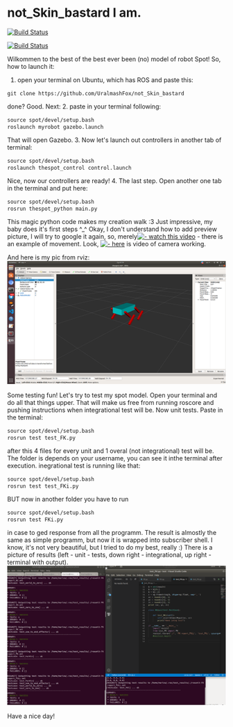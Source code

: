# not_Skin_bastard I am.

[![Build Status](https://travis-ci.com/UralmashFox/not_skin_bastard.svg?branch=CI_add)](https://travis-ci.com/UralmashFox/not_Skin_bastard)

[![Build Status](https://travis-ci.com/UralmashFox/not_skin_bastard.svg?branch=wtf)](https://travis-ci.com/UralmashFox/not_Skin_bastard)

Wilkommen to the best of the best ever been (no) model of robot Spot!
So, how to launch it: 
1. open your terminal on Ubuntu, which has ROS and paste this:
```
git clone https://github.com/UralmashFox/not_Skin_bastard

```
done? Good. Next:
2. paste in your terminal following:
```
source spot/devel/setup.bash
roslaunch myrobot gazebo.launch 

```
That will open Gazebo.
3. Now let's launch out controllers in another tab of terminal:
```
source spot/devel/setup.bash
roslaunch thespot_control control.launch

```
Nice, now our controllers are ready!
4. The last step. Open another one tab in the terminal and put here:
```
source spot/devel/setup.bash
rosrun thespot_python main.py

```
This magic python code makes my creation walk :3 Just impressive, my baby does it's first steps ^_^
Okay, I don't understand how to add preview picture, I will try to google it again, so, merely[![ - watch this video](//https://www.youtube.com/watch?v=AuIdL_nDsck&feature=youtu.be/maxresdefault.jpg)](https://www.youtube.com/watch?v=AuIdL_nDsck&feature=youtu.be) - there is an example of movement. Look, [![ - here](https://img.youtube.com/watch?v=PF4iUISW7YI&feature=youtu.be.jpg)](https://www.youtube.com/watch?v=PF4iUISW7YI) is video of camera working.

And here is my pic from rviz:
![picture](https://github.com/UralmashFox/not_Skin_bastard/blob/master/Thespot.png)

Some testing fun! Let's try to test my spot model. Open your terminal and do all that things upper. That will make us free from running roscore and pushing instructions when integrational test will be.
Now unit tests. Paste in the terminal:
```
source spot/devel/setup.bash
rosrun test test_FK.py

```
after this 4 files for every unit and 1 overal (not integrational) test will be. The folder is depends on your username, you can see it inthe terminal after execution.
inegrational test is running like that:
```
source spot/devel/setup.bash
rosrun test test_FKi.py

```
BUT now in another folder you have to run
```
source spot/devel/setup.bash
rosrun test FKi.py

```
in case to ged response from all the programm. The result is almostly the same as simple programm, but now it is wrapped into subscriber shell. I know, it's not very beautiful, but I tried to do my best, really :)
There is a picture of results (left - unit - tests, down right - integrational, up right - terminal with output).
![picture](https://github.com/UralmashFox/not_Skin_bastard/blob/testing/test.png)

Have a nice day!

